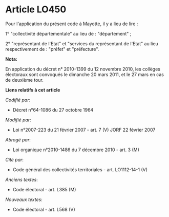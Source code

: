 # Article LO450

Pour l'application du présent code à Mayotte, il y a lieu de lire :

1° "collectivité départementale"  au lieu de : "département" ;

2° "représentant de l'Etat" et "services du représentant de l'Etat" au lieu respectivement de : "préfet" et "préfecture".

**Nota:**

En application du décret n° 2010-1399 du 12 novembre 2010, les collèges électoraux sont convoqués le dimanche 20 mars 2011,
et le 27 mars en cas de deuxième tour.

**Liens relatifs à cet article**

_Codifié par_:

  - Décret n°64-1086 du 27 octobre 1964

_Modifié par_:

  - Loi n°2007-223 du 21 février 2007 - art. 7 (V) JORF 22 février 2007

_Abrogé par_:

  - Loi organique n°2010-1486 du 7 décembre 2010 - art. 3 (M)

_Cité par_:

  - Code général des collectivités territoriales - art. LO1112-14-1 (V)

_Anciens textes_:

  - Code électoral - art. L385 (M)

_Nouveaux textes_:

  - Code électoral - art. L568 (V)
